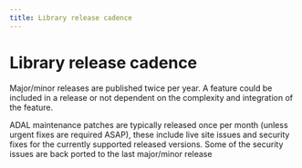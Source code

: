 ```yaml
---
title: Library release cadence
---
```


# Library release cadence

Major/minor releases are published twice per year. A feature could be included in a release or not dependent on the complexity and integration of the feature.

ADAL maintenance patches are typically released once per month (unless urgent fixes are required ASAP), these include live site issues and security fixes for the currently supported released versions. Some of the security issues are back ported to the last major/minor release

